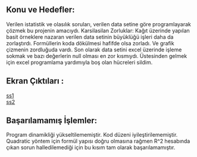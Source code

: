 ## Konu ve Hedefler:
Verilen istatistik ve olasılık soruları, verilen data setine göre programlayarak çözmek bu projenin
amacıydı.
Karsilasilan Zorluklar:
Kağıt üzerinde yapılan basit örneklere nazaran verilen data setinin büyüklüğü işleri daha da zorlaştırdı.
Formüllerin koda dökülmesi hafifde olsa zorladı. Ve grafik çizmenin zordluğuda vardı. Son olarak data
setini excel üzerinde işleme sokmak ve bazı değerlerin null olması en zor kısmıydı. Üstesinden gelmek
için excel programlama yardımıyla boş olan hücreleri sildim.

## Ekran Çıktıları :
[ss1](/SS1.png) <br>
[ss2](/SS2.png) <br>

## Başarılamamış İşlemler:

Program dinamikliği yükseltilememiştir. Kod düzeni iyileştirilememiştir. Quadratic yöntem için
formül yapısı doğru olmasına rağmen R^2 hesabında çıkan sorun halledilemediği için bu kısım
tam olarak başarılamamıştır.


